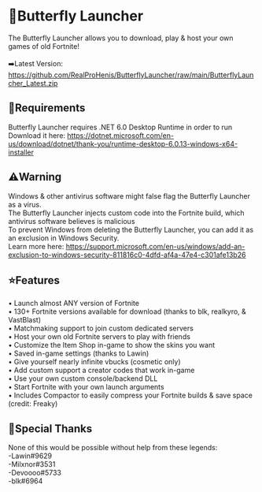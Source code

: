 # 🦋Butterfly Launcher
The Butterfly Launcher allows you to download, play & host your own games of old Fortnite!<br></br>
➡️Latest Version: https://github.com/RealProHenis/ButterflyLauncher/raw/main/ButterflyLauncher_Latest.zip<br>

## 🚨Requirements
Butterfly Launcher requires .NET 6.0 Desktop Runtime in order to run</br>
Download it here: https://dotnet.microsoft.com/en-us/download/dotnet/thank-you/runtime-desktop-6.0.13-windows-x64-installer

## ⚠️Warning
Windows & other antivirus software might false flag the Butterfly Launcher as a virus.</br>
The Butterfly Launcher injects custom code into the Fortnite build, which antivirus software believes is malicious</br>
To prevent Windows from deleting the Butterfly Launcher, you can add it as an exclusion in Windows Security.</br>
Learn more here: https://support.microsoft.com/en-us/windows/add-an-exclusion-to-windows-security-811816c0-4dfd-af4a-47e4-c301afe13b26</br>

## ⭐Features
• Launch almost ANY version of Fortnite</br>
• 130+ Fortnite versions available for download (thanks to blk, realkyro, & VastBlast)</br>
• Matchmaking support to join custom dedicated servers</br>
• Host your own old Fortnite servers to play with friends</br>
• Customize the Item Shop in-game to show the skins you want</br>
• Saved in-game settings (thanks to Lawin)</br>
• Give yourself nearly infinite vbucks (cosmetic only)</br>
• Add custom support a creator codes that work in-game</br>
• Use your own custom console/backend DLL</br>
• Start Fortnite with your own launch arguments</br>
• Includes Compactor to easily compress your Fortnite builds & save space (credit: Freaky)</br>

## 💙Special Thanks
None of this would be possible without help from these legends:</br>
-Lawin#9629</br>
-Milxnor#3531</br>
-Devoooo#5733</br>
-blk#6964</br>
